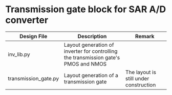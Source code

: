 # Transmission gate block for SAR A/D converter

| Design File | Description | Remark |
| --- | --- | --- |
| inv_lib.py | Layout generation of inverter for controlling the transmission gate's PMOS and NMOS | |
| transmission_gate.py | Layout generation of a transmission gate | The layout is still under construction |
